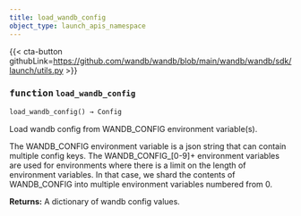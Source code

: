 ```yaml
---
title: load_wandb_config
object_type: launch_apis_namespace
---
```


{{< cta-button githubLink=https://github.com/wandb/wandb/blob/main/wandb/wandb/sdk/launch/utils.py >}}




### <kbd>function</kbd> `load_wandb_config`

```python
load_wandb_config() → Config
```

Load wandb config from WANDB_CONFIG environment variable(s). 

The WANDB_CONFIG environment variable is a json string that can contain multiple config keys. The WANDB_CONFIG_[0-9]+ environment variables are used for environments where there is a limit on the length of environment variables. In that case, we shard the contents of WANDB_CONFIG into multiple environment variables numbered from 0. 



**Returns:**
  A dictionary of wandb config values. 
